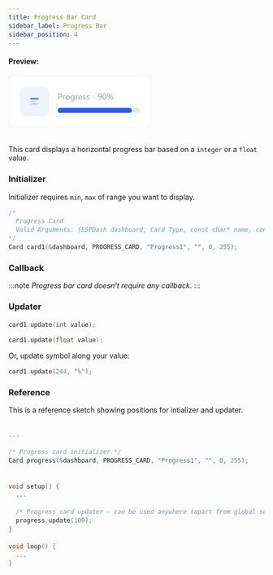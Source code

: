 ```yaml
---
title: Progress Bar Card
sidebar_label: Progress Bar
sidebar_position: 4
---
```


#### Preview:
<img className="card-preview" src="/img/v4/progress-card.png" width="280px" alt="Preview" />

<br/>
<br/>

This card displays a horizontal progress bar based on a `integer` or a `float` value.

### Initializer

Initializer requires `min`, `max` of range you want to display.

```cpp
/* 
  Progress Card
  Valid Arguments: (ESPDash dashboard, Card Type, const char* name, const char* symbol (optional), int min, int max)
*/
Card card1(&dashboard, PROGRESS_CARD, "Progress1", "", 0, 255);
```

### Callback

:::note
*Progress bar card doesn't require any callback.*
:::

### Updater

```cpp
card1.update(int value);
```

```cpp
card1.update(float value);
```

Or, update symbol along your value:

```cpp
card1.update(244, "%");
```

### Reference

This is a reference sketch showing positions for intializer and updater.

<!-- A complete dummy sketch showing positions for intializer and updater -->
```cpp

...

/* Progress card initializer */
Card progress(&dashboard, PROGRESS_CARD, "Progress1", "", 0, 255);


void setup() {
  ...

  /* Progress card updater - can be used anywhere (apart from global scope) */
  progress.update(100);
}

void loop() {
  ...
}

```
